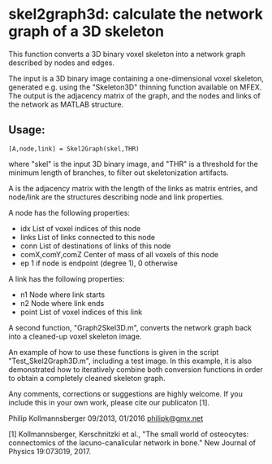 # skel2graph3d: calculate the network graph of a 3D skeleton

This function converts a 3D binary voxel skeleton into a network graph described by nodes and edges.

The input is a 3D binary image containing a one-dimensional voxel skeleton, generated e.g. using the "Skeleton3D" thinning function available on MFEX. The output is the adjacency matrix of the graph, and the nodes and links of the network as MATLAB structure.

## Usage:

`[A,node,link] = Skel2Graph(skel,THR)`

where "skel" is the input 3D binary image, and "THR" is a threshold for the minimum length of branches, to filter out skeletonization artifacts.

A is the adjacency matrix with the length of the links as matrix entries, and node/link are the structures describing node and link properties.

A node has the following properties:

- idx             List of voxel indices of this node
- links           List of links connected to this node
- conn            List of destinations of links of this node
- comX,comY,comZ  Center of mass of all voxels of this node
- ep              1 if node is endpoint (degree 1), 0 otherwise

A link has the following properties:

- n1      Node where link starts
- n2      Node where link ends
- point   List of voxel indices of this link

A second function, "Graph2Skel3D.m", converts the network graph back into a cleaned-up voxel skeleton image.

An example of how to use these functions is given in the script "Test_Skel2Graph3D.m", including a test image. In this example, it is also demonstrated how to iteratively combine both conversion functions in order to obtain a completely cleaned skeleton graph.

Any comments, corrections or suggestions are highly welcome. If you include this in your own work, please cite our publicaton [1].

Philip Kollmannsberger 09/2013, 01/2016
philipk@gmx.net

[1] Kollmannsberger, Kerschnitzki et al.,
"The small world of osteocytes: connectomics of the lacuno-canalicular network in bone."
New Journal of Physics 19:073019, 2017.
